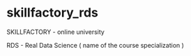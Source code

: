 # skillfactory_rds

SKILLFACTORY - online university

RDS - Real Data Science ( name of the course specialization )
